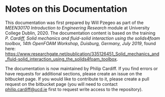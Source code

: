 # Notes on this Documentation

This documentation was first prepared by Will Pzegeo as part of the *MEEN30170  Introduction to Engineering Research* module at University College Dublin, 2020. The documentation content is based on the training *P. Cardiff, Solid mechanics and fluid-solid interaction using the solids4foam toolbox, 14th OpenFOAM Workshop, Duisburg, Germany, July 2019*, found here: https://www.researchgate.net/publication/335126451_Solid_mechanics_and_fluid-solid_interaction_using_the_solids4foam_toolbox.

The documentation is now maintained by Philip Cardiff. If you find errors or have requests for additional sections, please create an issue on the bitbucket page. If you would like to contribute to it, please create a pull request on the bitbucket page (you will need to contact philip.cardiff@ucd.ie first to request write access to the repository).
